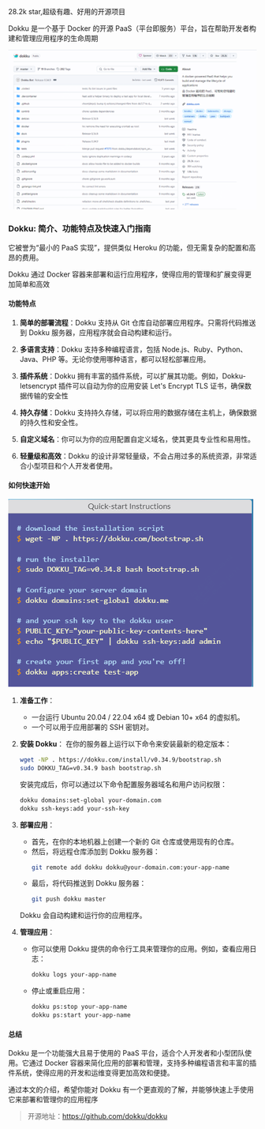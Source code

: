 28.2k star,超级有趣、好用的开源项目

Dokku 是一个基于 Docker 的开源 PaaS（平台即服务）平台，旨在帮助开发者构建和管理应用程序的生命周期

![](image.png)

### Dokku: 简介、功能特点及快速入门指南

它被誉为“最小的 PaaS 实现”，提供类似 Heroku 的功能，但无需复杂的配置和高昂的费用。

Dokku 通过 Docker 容器来部署和运行应用程序，使得应用的管理和扩展变得更加简单和高效

#### 功能特点

1. **简单的部署流程**：Dokku 支持从 Git 仓库自动部署应用程序。只需将代码推送到 Dokku 服务器，应用程序就会自动构建和运行。
   
2. **多语言支持**：Dokku 支持多种编程语言，包括 Node.js、Ruby、Python、Java、PHP 等。无论你使用哪种语言，都可以轻松部署应用。

3. **插件系统**：Dokku 拥有丰富的插件系统，可以扩展其功能。例如，Dokku-letsencrypt 插件可以自动为你的应用安装 Let's Encrypt TLS 证书，确保数据传输的安全性

4. **持久存储**：Dokku 支持持久存储，可以将应用的数据存储在主机上，确保数据的持久性和安全性。

5. **自定义域名**：你可以为你的应用配置自定义域名，使其更具专业性和易用性。

6. **轻量级和高效**：Dokku 的设计非常轻量级，不会占用过多的系统资源，非常适合小型项目和个人开发者使用。

#### 如何快速开始

![](image-1.png)

1. **准备工作**：
   - 一台运行 Ubuntu 20.04 / 22.04 x64 或 Debian 10+ x64 的虚拟机。
   - 一个可以用于应用部署的 SSH 密钥对。

2. **安装 Dokku**：
   在你的服务器上运行以下命令来安装最新的稳定版本：
   ```bash
   wget -NP . https://dokku.com/install/v0.34.9/bootstrap.sh
   sudo DOKKU_TAG=v0.34.9 bash bootstrap.sh
   ```
   安装完成后，你可以通过以下命令配置服务器域名和用户访问权限：
   ```bash
   dokku domains:set-global your-domain.com
   dokku ssh-keys:add your-ssh-key
   ```

3. **部署应用**：
   - 首先，在你的本地机器上创建一个新的 Git 仓库或使用现有的仓库。
   - 然后，将远程仓库添加到 Dokku 服务器：
     ```bash
     git remote add dokku dokku@your-domain.com:your-app-name
     ```
   - 最后，将代码推送到 Dokku 服务器：
     ```bash
     git push dokku master
     ```
   Dokku 会自动构建和运行你的应用程序。

4. **管理应用**：
   - 你可以使用 Dokku 提供的命令行工具来管理你的应用。例如，查看应用日志：
     ```bash
     dokku logs your-app-name
     ```
   - 停止或重启应用：
     ```bash
     dokku ps:stop your-app-name
     dokku ps:start your-app-name
     ```

#### 总结

Dokku 是一个功能强大且易于使用的 PaaS 平台，适合个人开发者和小型团队使用。它通过 Docker 容器来简化应用的部署和管理，支持多种编程语言和丰富的插件系统，使得应用的开发和运维变得更加高效和便捷。

通过本文的介绍，希望你能对 Dokku 有一个更直观的了解，并能够快速上手使用它来部署和管理你的应用程序

> 开源地址：https://github.com/dokku/dokku

